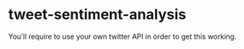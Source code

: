 # tweet-sentiment-analysis

You'll require to use your own twitter API in order to get this working. 

